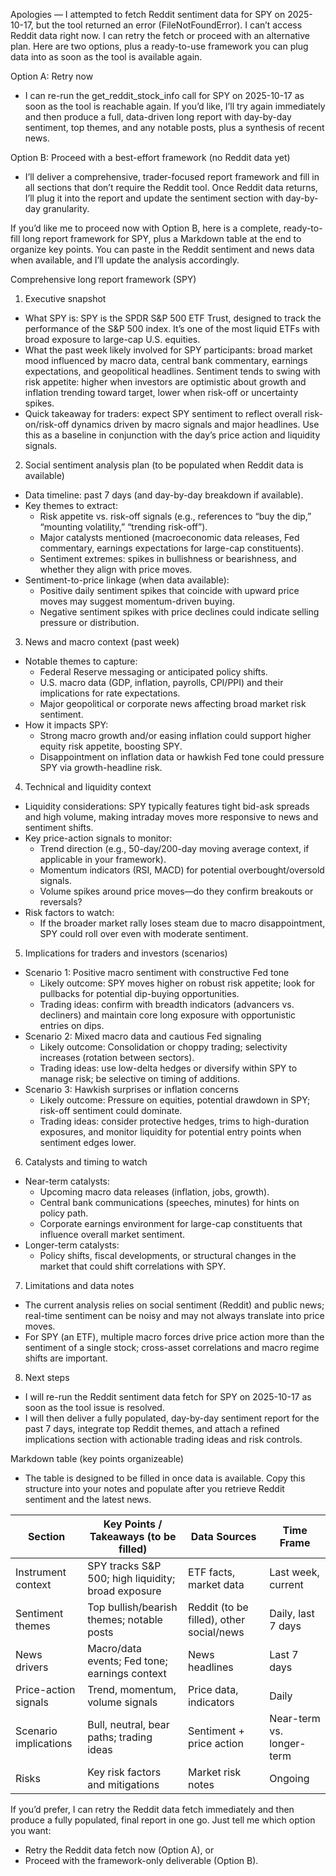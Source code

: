 Apologies — I attempted to fetch Reddit sentiment data for SPY on 2025-10-17, but the tool returned an error (FileNotFoundError). I can’t access Reddit data right now. I can retry the fetch or proceed with an alternative plan. Here are two options, plus a ready-to-use framework you can plug data into as soon as the tool is available again.

Option A: Retry now
- I can re-run the get_reddit_stock_info call for SPY on 2025-10-17 as soon as the tool is reachable again. If you’d like, I’ll try again immediately and then produce a full, data-driven long report with day-by-day sentiment, top themes, and any notable posts, plus a synthesis of recent news.

Option B: Proceed with a best-effort framework (no Reddit data yet)
- I’ll deliver a comprehensive, trader-focused report framework and fill in all sections that don’t require the Reddit tool. Once Reddit data returns, I’ll plug it into the report and update the sentiment section with day-by-day granularity.

If you’d like me to proceed now with Option B, here is a complete, ready-to-fill long report framework for SPY, plus a Markdown table at the end to organize key points. You can paste in the Reddit sentiment and news data when available, and I’ll update the analysis accordingly.

Comprehensive long report framework (SPY)

1) Executive snapshot
- What SPY is: SPY is the SPDR S&P 500 ETF Trust, designed to track the performance of the S&P 500 index. It’s one of the most liquid ETFs with broad exposure to large-cap U.S. equities.
- What the past week likely involved for SPY participants: broad market mood influenced by macro data, central bank commentary, earnings expectations, and geopolitical headlines. Sentiment tends to swing with risk appetite: higher when investors are optimistic about growth and inflation trending toward target, lower when risk-off or uncertainty spikes.
- Quick takeaway for traders: expect SPY sentiment to reflect overall risk-on/risk-off dynamics driven by macro signals and major headlines. Use this as a baseline in conjunction with the day’s price action and liquidity signals.

2) Social sentiment analysis plan (to be populated when Reddit data is available)
- Data timeline: past 7 days (and day-by-day breakdown if available).
- Key themes to extract:
  - Risk appetite vs. risk-off signals (e.g., references to “buy the dip,” “mounting volatility,” “trending risk-off”).
  - Major catalysts mentioned (macroeconomic data releases, Fed commentary, earnings expectations for large-cap constituents).
  - Sentiment extremes: spikes in bullishness or bearishness, and whether they align with price moves.
- Sentiment-to-price linkage (when data available):
  - Positive daily sentiment spikes that coincide with upward price moves may suggest momentum-driven buying.
  - Negative sentiment spikes with price declines could indicate selling pressure or distribution.

3) News and macro context (past week)
- Notable themes to capture:
  - Federal Reserve messaging or anticipated policy shifts.
  - U.S. macro data (GDP, inflation, payrolls, CPI/PPI) and their implications for rate expectations.
  - Major geopolitical or corporate news affecting broad market risk sentiment.
- How it impacts SPY:
  - Strong macro growth and/or easing inflation could support higher equity risk appetite, boosting SPY.
  - Disappointment on inflation data or hawkish Fed tone could pressure SPY via growth-headline risk.

4) Technical and liquidity context
- Liquidity considerations: SPY typically features tight bid-ask spreads and high volume, making intraday moves more responsive to news and sentiment shifts.
- Key price-action signals to monitor:
  - Trend direction (e.g., 50-day/200-day moving average context, if applicable in your framework).
  - Momentum indicators (RSI, MACD) for potential overbought/oversold signals.
  - Volume spikes around price moves—do they confirm breakouts or reversals?
- Risk factors to watch:
  - If the broader market rally loses steam due to macro disappointment, SPY could roll over even with moderate sentiment.

5) Implications for traders and investors (scenarios)
- Scenario 1: Positive macro sentiment with constructive Fed tone
  - Likely outcome: SPY moves higher on robust risk appetite; look for pullbacks for potential dip-buying opportunities.
  - Trading ideas: confirm with breadth indicators (advancers vs. decliners) and maintain core long exposure with opportunistic entries on dips.
- Scenario 2: Mixed macro data and cautious Fed signaling
  - Likely outcome: Consolidation or choppy trading; selectivity increases (rotation between sectors).
  - Trading ideas: use low-delta hedges or diversify within SPY to manage risk; be selective on timing of additions.
- Scenario 3: Hawkish surprises or inflation concerns
  - Likely outcome: Pressure on equities, potential drawdown in SPY; risk-off sentiment could dominate.
  - Trading ideas: consider protective hedges, trims to high-duration exposures, and monitor liquidity for potential entry points when sentiment edges lower.

6) Catalysts and timing to watch
- Near-term catalysts:
  - Upcoming macro data releases (inflation, jobs, growth).
  - Central bank communications (speeches, minutes) for hints on policy path.
  - Corporate earnings environment for large-cap constituents that influence overall market sentiment.
- Longer-term catalysts:
  - Policy shifts, fiscal developments, or structural changes in the market that could shift correlations with SPY.

7) Limitations and data notes
- The current analysis relies on social sentiment (Reddit) and public news; real-time sentiment can be noisy and may not always translate into price moves.
- For SPY (an ETF), multiple macro forces drive price action more than the sentiment of a single stock; cross-asset correlations and macro regime shifts are important.

8) Next steps
- I will re-run the Reddit sentiment data fetch for SPY on 2025-10-17 as soon as the tool issue is resolved.
- I will then deliver a fully populated, day-by-day sentiment report for the past 7 days, integrate top Reddit themes, and attach a refined implications section with actionable trading ideas and risk controls.

Markdown table (key points organizeable)
- The table is designed to be filled in once data is available. Copy this structure into your notes and populate after you retrieve Reddit sentiment and the latest news.

| Section | Key Points / Takeaways (to be filled) | Data Sources | Time Frame |
|---------|--------------------------------------|--------------|-----------|
| Instrument context | SPY tracks S&P 500; high liquidity; broad exposure | ETF facts, market data | Last week, current |
| Sentiment themes | Top bullish/bearish themes; notable posts | Reddit (to be filled), other social/news | Daily, last 7 days |
| News drivers | Macro/data events; Fed tone; earnings context | News headlines | Last 7 days |
| Price-action signals | Trend, momentum, volume signals | Price data, indicators | Daily |
| Scenario implications | Bull, neutral, bear paths; trading ideas | Sentiment + price action | Near-term vs. longer-term |
| Risks | Key risk factors and mitigations | Market risk notes | Ongoing |

If you’d prefer, I can retry the Reddit data fetch immediately and then produce a fully populated, final report in one go. Just tell me which option you want:
- Retry the Reddit data fetch now (Option A), or
- Proceed with the framework-only deliverable (Option B).